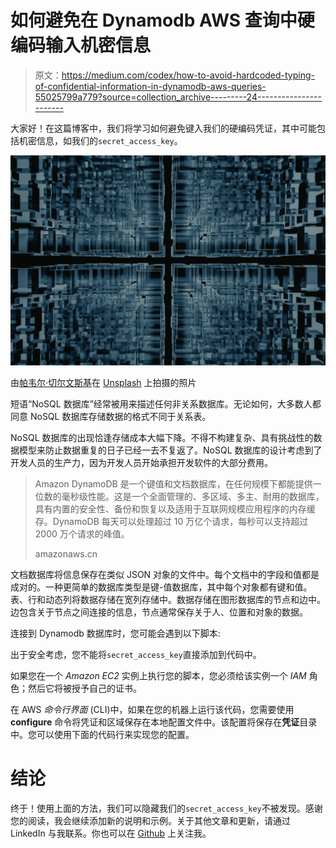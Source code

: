 # 如何避免在 Dynamodb AWS 查询中硬编码输入机密信息

> 原文：<https://medium.com/codex/how-to-avoid-hardcoded-typing-of-confidential-information-in-dynamodb-aws-queries-55025799a779?source=collection_archive---------24----------------------->

大家好！在这篇博客中，我们将学习如何避免键入我们的硬编码凭证，其中可能包括机密信息，如我们的`secret_access_key`。

![](img/823ec3a0451fc4ac197eafe344ade28c.png)

由[帕韦尔·切尔文斯基](https://unsplash.com/@pawel_czerwinski?utm_source=medium&utm_medium=referral)在 [Unsplash](https://unsplash.com?utm_source=medium&utm_medium=referral) 上拍摄的照片

短语“NoSQL 数据库”经常被用来描述任何非关系数据库。无论如何，大多数人都同意 NoSQL 数据库存储数据的格式不同于关系表。

NoSQL 数据库的出现恰逢存储成本大幅下降。不得不构建复杂、具有挑战性的数据模型来防止数据重复的日子已经一去不复返了。NoSQL 数据库的设计考虑到了开发人员的生产力，因为开发人员开始承担开发软件的大部分费用。

> Amazon DynamoDB 是一个键值和文档数据库，在任何规模下都能提供一位数的毫秒级性能。这是一个全面管理的、多区域、多主、耐用的数据库，具有内置的安全性、备份和恢复以及适用于互联网规模应用程序的内存缓存。DynamoDB 每天可以处理超过 10 万亿个请求，每秒可以支持超过 2000 万个请求的峰值。
> 
> amazonaws.cn

文档数据库将信息保存在类似 JSON 对象的文件中。每个文档中的字段和值都是成对的。一种更简单的数据库类型是键-值数据库，其中每个对象都有键和值。表、行和动态列将数据存储在宽列存储中。数据存储在图形数据库的节点和边中。边包含关于节点之间连接的信息，节点通常保存关于人、位置和对象的数据。

连接到 Dynamodb 数据库时，您可能会遇到以下脚本:

出于安全考虑，您不能将`secret_access_key`直接添加到代码中。

如果您在一个 *Amazon EC2* 实例上执行您的脚本，您必须给该实例一个 *IAM* 角色；然后它将被授予自己的证书。

在 AWS *命令行界面* (CLI)中，如果在您的机器上运行该代码，您需要使用 **configure** 命令将凭证和区域保存在本地配置文件中。该配置将保存在**凭证**目录中。您可以使用下面的代码行来实现您的配置。

# 结论

终于！使用上面的方法，我们可以隐藏我们的`secret_access_key`不被发现。感谢您的阅读，我会继续添加新的说明和示例。关于其他文章和更新，请通过 LinkedIn 与我联系。你也可以在 [Github](https://github.com/bkullukcu) 上关注我。